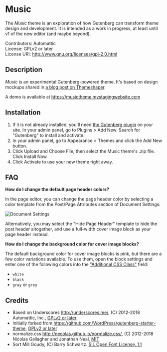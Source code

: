 # Music

The _Music_ theme is an exploration of how Gutenberg can transform theme design and development. It is intended as a work in progress, at least until v1 of the new editor (and maybe beyond). 

Contributors: Automattic  
License: GPLv2 or later  
License URI: http://www.gnu.org/licenses/gpl-2.0.html

## Description

_Music_ is an experimental Gutenberg-powered theme. It's based on design mockups shared in [a blog post on Themeshaper](https://themeshaper.com/2018/03/07/designing-gutenberg-block-driven-themes-with-sketch/). 

A demo is available at https://musictheme.mystagingwebsite.com

## Installation

1. If it is not already installed, you'll need [the Gutenberg plugin](https://wordpress.org/plugins/gutenberg/) on your site. In your admin panel, go to Plugins > Add New. Search for "Gutenberg" to install and activate. 
2. In your admin panel, go to Appearance > Themes and click the Add New button.
3. Click Upload and Choose File, then select the Music theme's .zip file. Click Install Now.
4. Click Activate to use your new theme right away.

## FAQ

**How do I change the default page header colors?**

In the page editor, you can change the page header color by selecting a color template from the Post/Page Attributes section of Document Settings:

![Document Settings](https://cloudup.com/files/iva6xfO0QEo/download)

Alternatively, you may select the "Hide Page Header" template to hide the post header altogether, and use a full-width cover image block as your page header instead.

**How do I change the background color for cover image blocks?**

The default background color for cover image blocks is pink, but  there are a few color variations available. To use them, open the block settings and enter one of the following colors into the ["Additional CSS Class"](http://cld.wthms.co/1cThcZ) field:

- `white`
- `black`
- `gray` or `grey`

## Credits

* Based on Underscores http://underscores.me/, (C) 2012-2018 Automattic, Inc., [GPLv2 or later](https://www.gnu.org/licenses/gpl-2.0.html)
* Initially forked from https://github.com/WordPress/gutenberg-starter-theme, [GPLv2 or later](https://www.gnu.org/licenses/gpl-2.0.html)
* normalize.css http://necolas.github.io/normalize.css/, (C) 2012-2018 Nicolas Gallagher and Jonathan Neal, [MIT](http://opensource.org/licenses/MIT)
* Sort Mill Goudy, (C) Barry Schwartz. [SIL Open Font License, 1.1](http://scripts.sil.org/OFL)